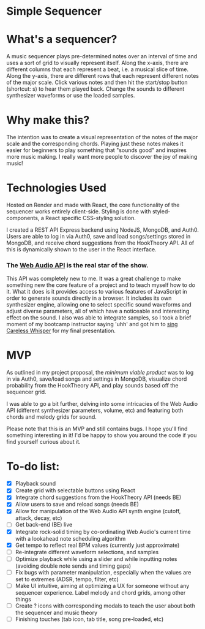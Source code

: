 # Simple Sequencer

# What's a sequencer?
A music sequencer plays pre-determined notes over an interval of time and uses a sort of grid to visually represent itself. Along the x-axis, there are different columns that each represent a beat, i.e. a musical slice of time. Along the y-axis, there are different rows that each represent different notes of the major scale. Click various notes and then hit the start/stop button (shortcut: s) to hear them played back. Change the sounds to different synthesizer waveforms or use the loaded samples. 

# Why make this?
The intention was to create a visual representation of the notes of the major scale and the corresponding chords. Playing just these notes makes it easier for beginners to play something that "sounds good" and inspires more music making. I really want more people to discover the joy of making music!

# Technologies Used
Hosted on Render and made with React, the core functionality of the sequencer works entirely client-side. Styling is done with styled-components, a React specific CSS-styling solution. 

I created a REST API Express backend using NodeJS, MongoDB, and Auth0. Users are able to log in via Auth0, save and load songs/settings stored in MongoDB, and receive chord suggestions from the HookTheory API. All of this is dynamically shown to the user in the React interface.

### The [Web Audio API](https://developer.mozilla.org/en-US/docs/Web/API/Web_Audio_API) is the real star of the show.
This API was completely new to me. It was a great challenge to make something new the core feature of a project and to teach myself how to do it. What it does is it provides access to various features of JavaScript in order to generate sounds directly in a browser. It includes its own synthesizer engine, allowing one to select specific sound waveforms and adjust diverse parameters, all of which have a noticeable and interesting effect on the sound. I also was able to integrate samples, so I took a brief moment of my bootcamp instructor saying 'uhh' and got him to [sing Careless Whisper](https://www.youtube.com/watch?v=Kr9EhNK0tIw) for my final presentation.

# MVP
As outlined in my project proposal, the *minimum viable product* was to log in via Auth0, save/load songs and settings in MongoDB, visualize chord probability from the HookTheory API, and play sounds based off the sequencer grid. 

I was able to go a bit further, delving into some intricacies of the Web Audio API (different synthesizer parameters, volume, etc) and featuring both chords and melody grids for sound.

Please note that this is an MVP and still contains bugs. I hope you'll find something interesting in it! I'd be happy to show you around the code if you find yourself curious about it. 

# To-do list:
- [x] Playback sound
- [x] Create grid with selectable buttons using React
- [x] Integrate chord suggestions from the HookTheory API (needs BE)
- [x] Allow users to save and reload songs (needs BE)
- [x] Allow for manipulation of the Web Audio API synth engine (cutoff, attack, decay, etc)
- [ ] Get back-end (BE) live
- [x] Integrate rock-solid timing by co-ordinating Web Audio's current time with a lookahead note scheduling algorithm
- [x] Get tempo to reflect real BPM values (currently just approximate)
- [ ] Re-integrate different waveform selections, and samples
- [ ] Optimize playback while using a slider and while inputting notes (avoiding double note sends and timing gaps)
- [ ] Fix bugs with parameter manipulation, especially when the values are set to extremes (ADSR, tempo, filter, etc)
- [ ] Make UI intuitive, aiming at optimizing a UX for someone without any sequencer experience. Label melody and chord grids, among other things
- [ ] Create ? icons with corresponding modals to teach the user about both the sequencer and music theory
- [ ] Finishing touches (tab icon, tab title, song pre-loaded, etc)
